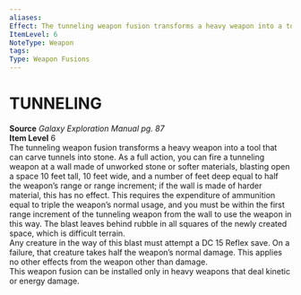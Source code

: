 ```yaml
---
aliases: 
Effect: The tunneling weapon fusion transforms a heavy weapon into a tool that can carve tunnels into stone. As a full action, you can fire a tunneling weapon at a wall made of unworked stone or softer materials, blasting open a space 10 feet tall, 10 feet wide, and a number of feet deep equal to half the weapon’s range or range increment; if the wall is made of harder material, this has no effect. This requires the expenditure of ammunition equal to triple the weapon’s normal usage, and you must be within the first range increment of the tunneling weapon from the wall to use the weapon in this way. The blast leaves behind rubble in all squares of the newly created space, which is difficult terrain. Any creature in the way of this blast must attempt a DC 15 Reflex save. On a failure, that creature takes half the weapon’s normal damage. This applies no other effects from the weapon other than damage. This weapon fusion can be installed only in heavy weapons that deal kinetic or energy damage.
ItemLevel: 6
NoteType: Weapon
tags: 
Type: Weapon Fusions
---
```

# TUNNELING
**Source** _Galaxy Exploration Manual pg. 87_  
**Item Level** 6  
The tunneling weapon fusion transforms a heavy weapon into a tool that can carve tunnels into stone. As a full action, you can fire a tunneling weapon at a wall made of unworked stone or softer materials, blasting open a space 10 feet tall, 10 feet wide, and a number of feet deep equal to half the weapon’s range or range increment; if the wall is made of harder material, this has no effect. This requires the expenditure of ammunition equal to triple the weapon’s normal usage, and you must be within the first range increment of the tunneling weapon from the wall to use the weapon in this way. The blast leaves behind rubble in all squares of the newly created space, which is difficult terrain.  
Any creature in the way of this blast must attempt a DC 15 Reflex save. On a failure, that creature takes half the weapon’s normal damage. This applies no other effects from the weapon other than damage.  
This weapon fusion can be installed only in heavy weapons that deal kinetic or energy damage.